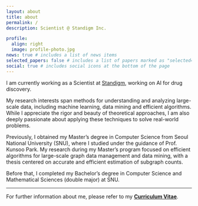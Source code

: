 ```yaml
---
layout: about
title: about
permalink: /
description: Scientist @ Standigm Inc. 

profile:
  align: right
  image: profile-photo.jpg
news: true # includes a list of news items
selected_papers: false # includes a list of papers marked as "selected={true}"
social: true # includes social icons at the bottom of the page
---
```


<style>
  div.summary {
  }

  table {
      width:100%;
      border:0px;
      border-collapse: separate;
      font-weight : 400;
  }
  table th {
      font-size:1rem;
      border: 0px;
      padding : 0px;
      width: 13%;
  }
  .news table td {
    font-size: 0.9rem;
  }
</style>

<div class=summary markdown=1>
I am currently working as a Scientist at <a href="https://www.standigm.com">Standigm</a>, working on AI for drug discovery.

My research interests span methods for understanding and analyzing large-scale data, including machine learning, data mining and efficient algorithms. 
While I appreciate the rigor and beauty of theoretical approaches, I am also deeply passionate about applying these techniques to solve real-world problems.

Previously, I obtained my Master’s degree in Computer Science from Seoul National University (SNU), where I studied under the guidance of Prof. Kunsoo Park. My research during my Master’s program focused on efficient algorithms for large-scale graph data management and data mining, with a thesis centered on accurate and efficient estimation of subgraph counts.

Before that, I completed my Bachelor’s degree in Computer Science and Mathematical Sciences (double major) at SNU.

---

For further information about me, please refer to my [**Curriculum Vitae**](/about-me/).

</div>
